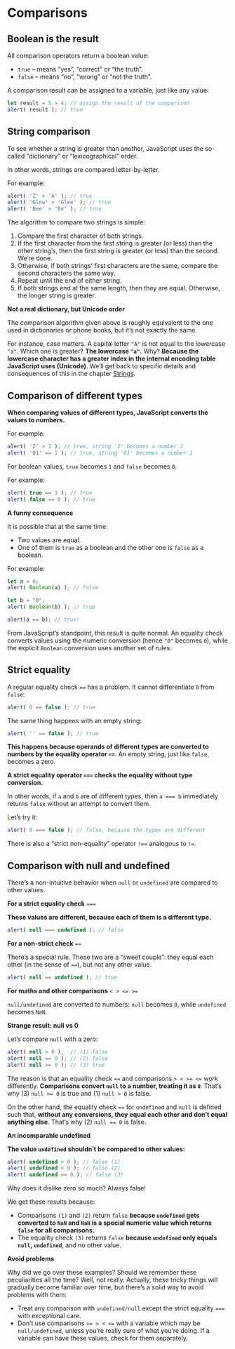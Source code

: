# Comparisons

## Boolean is the result

All comparison operators return a boolean value:

- `true` – means “yes”, “correct” or “the truth”.
- `false` – means “no”, “wrong” or “not the truth”.

A comparison result can be assigned to a variable, just like any value:

```javascript
let result = 5 > 4; // assign the result of the comparison
alert( result ); // true
```

## String comparison

To see whether a string is greater than another, JavaScript uses the so-called “dictionary” or “lexicographical” order.

In other words, strings are compared letter-by-letter.

For example:

```javascript
alert( 'Z' > 'A' ); // true
alert( 'Glow' > 'Glee' ); // true
alert( 'Bee' > 'Be' ); // true
```

The algorithm to compare two strings is simple:

1. Compare the first character of both strings.
2. If the first character from the first string is greater (or less) than the other string’s, then the first string is greater (or less) than the second. We’re done.
3. Otherwise, if both strings’ first characters are the same, compare the second characters the same way.
4. Repeat until the end of either string.
5. If both strings end at the same length, then they are equal. Otherwise, the longer string is greater.

**Not a real dictionary, but Unicode order**

The comparison algorithm given above is roughly equivalent to the one used in dictionaries or phone books, but it’s not exactly the same.

For instance, case matters. A capital letter `"A"` is not equal to the lowercase `"a"`. Which one is greater? **The lowercase `"a"`.** Why? **Because the lowercase character has a greater index in the internal encoding table JavaScript uses (Unicode)**. We’ll get back to specific details and consequences of this in the chapter [Strings](https://javascript.info/string).

## Comparison of different types

**When comparing values of different types, JavaScript converts the values to numbers.**

For example:

```javascript
alert( '2' > 1 ); // true, string '2' becomes a number 2
alert( '01' == 1 ); // true, string '01' becomes a number 1
```

For boolean values, `true` becomes `1` and `false` becomes `0`.

For example:

```javascript
alert( true == 1 ); // true
alert( false == 0 ); // true
```

**A funny consequence**

It is possible that at the same time:

- Two values are equal.
- One of them is `true` as a boolean and the other one is `false` as a boolean.

For example:

```javascript
let a = 0;
alert( Boolean(a) ); // false

let b = "0";
alert( Boolean(b) ); // true

alert(a == b); // true!
```

From JavaScript’s standpoint, this result is quite normal. An equality check converts values using the numeric conversion (hence `"0"` becomes `0`), while the explicit `Boolean` conversion uses another set of rules.

## Strict equality

A regular equality check `==` has a problem. It cannot differentiate `0` from `false`:

```javascript
alert( 0 == false ); // true
```

The same thing happens with an empty string:

```javascript
alert( '' == false ); // true
```

**This happens because operands of different types are converted to numbers by the equality operator `==`**. An empty string, just like `false`, becomes a zero.

**A strict equality operator `===` checks the equality without type conversion.**

In other words, if `a` and `b` are of different types, then `a === b` immediately returns `false` without an attempt to convert them.

Let’s try it:

```javascript
alert( 0 === false ); // false, because the types are different
```

There is also a “strict non-equality” operator `!==` analogous to `!=`.

## Comparison with null and undefined

There’s a non-intuitive behavior when `null` or `undefined` are compared to other values.

**For a strict equality check** `===`

**These values are different, because each of them is a different type.**

```javascript
alert( null === undefined ); // false
```

**For a non-strict check** `==`

There’s a special rule. These two are a “sweet couple”: they equal each other (in the sense of `==`), but not any other value.

```javascript
alert( null == undefined ); // true
```

**For maths and other comparisons** `< > <= >=`

`null/undefined` are converted to numbers: `null` becomes `0`, while `undefined` becomes `NaN`.

**Strange result: null vs 0**

Let’s compare `null` with a zero:

```javascript
alert( null > 0 );  // (1) false
alert( null == 0 ); // (2) false
alert( null >= 0 ); // (3) true
```

The reason is that an equality check `==` and comparisons `> < >= <=` work differently. **Comparisons convert `null` to a number, treating it as `0`**. That’s why (3) `null >= 0` is true and (1) `null > 0` is false.

On the other hand, the equality check `==` for `undefined` and `null` is defined such that, **without any conversions, they equal each other and don’t equal anything else**. That’s why (2) `null == 0` is false.

**An incomparable undefined**

**The value `undefined` shouldn’t be compared to other values:**

```javascript
alert( undefined > 0 ); // false (1)
alert( undefined < 0 ); // false (2)
alert( undefined == 0 ); // false (3)
```

Why does it dislike zero so much? Always false!

We get these results because:

- Comparisons `(1)` and `(2)` return `false` **because `undefined` gets converted to `NaN` and `NaN` is a special numeric value which returns `false` for all comparisons.**
- The equality check `(3)` returns `false` **because `undefined` only equals `null`, `undefined`**, and no other value.

**Avoid problems**

Why did we go over these examples? Should we remember these peculiarities all the time? Well, not really. Actually, these tricky things will gradually become familiar over time, but there’s a solid way to avoid problems with them:

- Treat any comparison with `undefined/null` except the strict equality `===` with exceptional care.
- Don’t use comparisons `>= > < <=` with a variable which may be `null/undefined`, unless you’re really sure of what you’re doing. If a variable can have these values, check for them separately.



